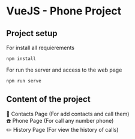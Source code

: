 # VueJS - Phone Project

<h2> Project setup </h2>

For install all requierements
```
npm install
```

For run the server and access to the web page
```
npm run serve
```

## Content of the project

📔 Contacts Page (For add contacts and call them)
<br>
☎️ Phone Page (For call any number phone)
<br>
✏️ History Page (For view the history of calls)

